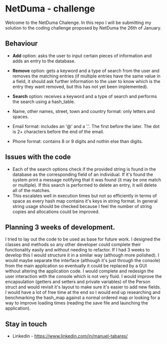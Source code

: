 # NetDuma - challenge

Welcome to the NetDuma Chalenge. In this repo I will be submitting my solution to the coding challenge proposed by NetDuma the 26th of January.

## Behaviour

+ **Add** option: asks the user to input certain pieces of information and adds an entry to the database.
+ **Remove** option: gets a keyword and a type of search from the user and removes the matching entries (if multiple entries have the same value in a field, it should ask further information to the user to know which is the entry they want removed, but this has not yet been implemented).
+ **Search** option: receives a keyword and a type of search and performs the search using a hash_table.

+ Name, other names, street, town and country format: only letters and spaces.
+ Email format: includes an '@' and a '.'. The first before the later. The dot is 2+ characters before the end of the email.
+ Phone format: contains 8 or 9 digits and nothin else than digits.

## Issues with the code

+ Each of the search options check if the provided string is found in the database as the corresponding field of an individual. If it's found the system print a message notifying that it was found (it may be one match or multiple). If this search is performed to delete an entry, it will delete all of the matches.
+ This escalates well in execution times but not so efficiently in terms of space as every hash map contains it's keys in string format. In general string usage should be checked because I feel the number of string copies and allocations could be improved.

## Planning 3 weeks of development.

I tried to lay out the code to be used as base for future work. I designed the classes and methods so any other developer could complete their functionality easily and without needing to refactor. If I had 3 weeks to develop this I would structure it in a similar way (although more polished). I would maybe separate the interface (although it's just through the console) from the main application so eventually it could be replaced by a GUI without altering the application code. I would complete and redesign the user interaction with the console which is not very fluid. I would improve the encapsulation (getters and setters and private variables) of the Person struct and would revisit it's layout to make sure it's easier to add new fields. I would have a lot of free time at the end so I would end up researching and benchmarking the hash_map against a normal ordered map or looking for a way to improve loading times (reading the save file and launching the application). 

## Stay in touch

+ Linkedin - https://www.linkedin.com/in/manuel-tabares/
